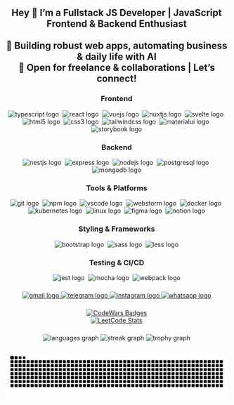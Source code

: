 <h2 align="center">Hey 👋 I’m a Fullstack JS Developer | JavaScript Frontend & Backend Enthusiast<br><br>💼 Building robust web apps, automating business & daily life with AI  <br>🚀 Open for freelance & collaborations | Let’s connect!</h2>

###

<div align="center">

  <!-- Frontend -->
  <h3>Frontend</h3>
  <p>
    <img src="https://skillicons.dev/icons?i=ts" height="40" alt="typescript logo" />&nbsp;
    <img src="https://cdn.jsdelivr.net/gh/devicons/devicon/icons/react/react-original.svg" height="40" alt="react logo" />&nbsp;
    <img src="https://cdn.jsdelivr.net/gh/devicons/devicon/icons/vuejs/vuejs-original.svg" height="40" alt="vuejs logo" />&nbsp;
    <img src="https://cdn.jsdelivr.net/gh/devicons/devicon/icons/nuxtjs/nuxtjs-original.svg" height="40" alt="nuxtjs logo" />&nbsp;
    <img src="https://skillicons.dev/icons?i=svelte" height="40" alt="svelte logo" />&nbsp;
    <img src="https://cdn.jsdelivr.net/gh/devicons/devicon/icons/html5/html5-original.svg" height="40" alt="html5 logo" />&nbsp;
    <img src="https://cdn.jsdelivr.net/gh/devicons/devicon/icons/css3/css3-original.svg" height="40" alt="css3 logo" />&nbsp;
    <img src="https://skillicons.dev/icons?i=tailwind" height="40" alt="tailwindcss logo" />&nbsp;
    <img src="https://cdn.jsdelivr.net/gh/devicons/devicon/icons/materialui/materialui-original.svg" height="40" alt="materialui logo" />&nbsp;
    <img src="https://cdn.jsdelivr.net/gh/devicons/devicon/icons/storybook/storybook-original.svg" height="40" alt="storybook logo" />
  </p>
  
  <!-- Backend -->
  <h3>Backend</h3>
  <p>
    <img src="https://skillicons.dev/icons?i=nestjs" height="40" alt="nestjs logo" />&nbsp;
    <img src="https://cdn.jsdelivr.net/gh/devicons/devicon/icons/express/express-original.svg" height="40" alt="express logo" />&nbsp;
    <img src="https://cdn.jsdelivr.net/gh/devicons/devicon/icons/nodejs/nodejs-original.svg" height="40" alt="nodejs logo" />&nbsp;
    <img src="https://cdn.jsdelivr.net/gh/devicons/devicon/icons/postgresql/postgresql-original.svg" height="40" alt="postgresql logo" />&nbsp;
    <img src="https://cdn.jsdelivr.net/gh/devicons/devicon/icons/mongodb/mongodb-original.svg" height="40" alt="mongodb logo" />
  </p>
  
  <!-- Tools & Platforms -->
  <h3>Tools & Platforms</h3>
  <p>
    <img src="https://cdn.jsdelivr.net/gh/devicons/devicon/icons/git/git-original.svg" height="40" alt="git logo" />&nbsp;
    <img src="https://cdn.jsdelivr.net/gh/devicons/devicon/icons/npm/npm-original-wordmark.svg" height="40" alt="npm logo" />&nbsp;
    <img src="https://cdn.jsdelivr.net/gh/devicons/devicon/icons/vscode/vscode-original.svg" height="40" alt="vscode logo" />&nbsp;
    <img src="https://cdn.jsdelivr.net/gh/devicons/devicon/icons/webstorm/webstorm-original.svg" height="40" alt="webstorm logo" />&nbsp;
    <img src="https://cdn.jsdelivr.net/gh/devicons/devicon/icons/docker/docker-original.svg" height="40" alt="docker logo" />&nbsp;
    <img src="https://cdn.jsdelivr.net/gh/devicons/devicon/icons/kubernetes/kubernetes-plain.svg" height="40" alt="kubernetes logo" />&nbsp;
    <img src="https://cdn.jsdelivr.net/gh/devicons/devicon/icons/linux/linux-original.svg" height="40" alt="linux logo" />&nbsp;
    <img src="https://cdn.jsdelivr.net/gh/devicons/devicon/icons/figma/figma-original.svg" height="40" alt="figma logo" />&nbsp;
    <img src="https://cdn.jsdelivr.net/gh/devicons/devicon/icons/notion/notion-original.svg" height="40" alt="notion logo" />
  </p>
  
  <!-- Styling & Frameworks -->
  <h3>Styling & Frameworks</h3>
  <p>
    <img src="https://cdn.jsdelivr.net/gh/devicons/devicon/icons/bootstrap/bootstrap-original.svg" height="40" alt="bootstrap logo" />&nbsp;
    <img src="https://cdn.jsdelivr.net/gh/devicons/devicon/icons/sass/sass-original.svg" height="40" alt="sass logo" />&nbsp;
    <img src="https://cdn.jsdelivr.net/gh/devicons/devicon/icons/less/less-plain-wordmark.svg" height="40" alt="less logo" />
  </p>
  
  <!-- Testing & CI/CD -->
  <h3>Testing & CI/CD</h3>
  <p>
    <img src="https://cdn.jsdelivr.net/gh/devicons/devicon/icons/jest/jest-plain.svg" height="40" alt="jest logo" />&nbsp;
    <img src="https://cdn.jsdelivr.net/gh/devicons/devicon/icons/mocha/mocha-plain.svg" height="40" alt="mocha logo" />&nbsp;
    <img src="https://cdn.jsdelivr.net/gh/devicons/devicon/icons/webpack/webpack-original.svg" height="40" alt="webpack logo" />
  </p>

</div>


###

<div align="center">
  <a href="mailto:Pryanishnikovartem@gmail.com" target="_blank">
    <img src="https://img.shields.io/static/v1?message=Gmail&logo=gmail&label=&color=D14836&logoColor=white&labelColor=&style=for-the-badge" height="30" alt="gmail logo"  />
  </a>
  <a href="https://t.me/FrankFMY" target="_blank">
    <img src="https://img.shields.io/static/v1?message=Telegram&logo=telegram&label=&color=2CA5E0&logoColor=white&labelColor=&style=for-the-badge" height="30" alt="telegram logo"  />
  </a>
  <a href="https://www.instagram.com/akirafmy/" target="_blank">
    <img src="https://img.shields.io/static/v1?message=Instagram&logo=instagram&label=&color=E4405F&logoColor=white&labelColor=&style=for-the-badge" height="30" alt="instagram logo"  />
  </a>
  <a href="https://wa.me/79198281874" target="_blank">
    <img src="https://img.shields.io/static/v1?message=Whatsapp&logo=whatsapp&label=&color=25D366&logoColor=white&labelColor=&style=for-the-badge" height="30" alt="whatsapp logo"  />
  </a>
</div>

###

<div align="center">
  <a href="https://www.codewars.com/users/FrankFMY09">
    <img src="https://www.codewars.com/users/FrankFMY09/badges/large" alt="CodeWars Badges" />
  </a>
<div align="center">
  <a href="https://leetcode.com/u/FrankFMY/">
    <img src="https://leetcard.jacoblin.cool/FrankFMY?theme=dark&font=baloo_2&animation=true&ext=contest" alt="LeetCode Stats" width="400"/>
  </a>
</div>

###

<div align="center">
  <img src="https://github-readme-stats.vercel.app/api/top-langs?username=FrankFmy&locale=en&hide_title=false&layout=compact&card_width=320&langs_count=5&theme=dracula&hide_border=false&order=2" height="150" alt="languages graph"  />
  <img src="https://streak-stats.demolab.com?user=FrankFmy&locale=en&mode=daily&theme=dracula&hide_border=false&border_radius=5&order=3" height="150" alt="streak graph"  />
  <img src="https://github-profile-trophy.vercel.app?username=FrankFmy&theme=dracula&column=-1&row=1&margin-w=8&margin-h=8&no-bg=false&no-frame=false&order=4" height="150" alt="trophy graph"  />
</div>

###

<img src="https://raw.githubusercontent.com/FrankFmy/FrankFmy/output/snake.svg" alt="Snake animation" />

###
